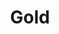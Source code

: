 ---
title: Gold
price: R85 000
limit: 4
logo: diamond-blue.png
large-logo: diamond-large.png
logo_size: 120

# Expo info
expo: yes
expo_space: 3x3m
banners: 3
stand: 556 Dev Conference 2020_JHB_Gold 3 x 3m.pdf
furniture: Standard with cocktail table and two chairs. Additional furniture options are available at a extra cost
stand_style: Corner tension fabric    

#benefits
speakerSlot: yes
passes: 3
discount_disabled: false

brand_benefits:
    - Logo on podium in keynote room
    - Logo on hanging banners in keynote room

exclusive:
    - Exclusive logo branding on delegate eco-friendly notebooks

sold_out: no
order: 30
---